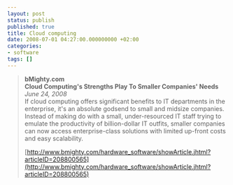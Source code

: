 ```yaml
---
layout: post
status: publish
published: true
title: Cloud computing
date: 2008-07-01 04:27:00.000000000 +02:00
categories:
- software
tags: []
---
```

<blockquote>
<b>bMighty.com<br />
Cloud Computing's Strengths Play To Smaller Companies' Needs</b><br />
<i>June 24, 2008</i><br />
If cloud computing offers significant benefits to IT departments in the enterprise, it's an absolute godsend to small and midsize companies. Instead of making do with a small, under-resourced IT staff trying to emulate the productivity of billion-dollar IT outfits, smaller companies can now access enterprise-class solutions with limited up-front costs and easy scalability.

[http://www.bmighty.com/hardware_software/showArticle.jhtml?articleID=208800565](http://www.bmighty.com/hardware_software/showArticle.jhtml?articleID=208800565)
</blockquote>
